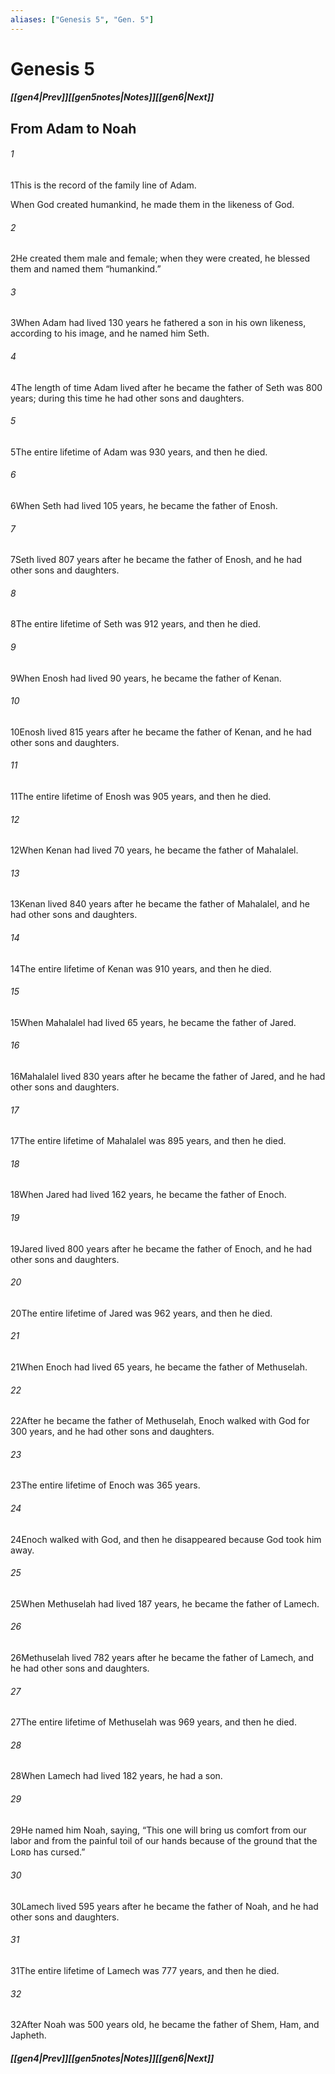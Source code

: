```yaml
---
aliases: ["Genesis 5", "Gen. 5"]
---
```

# Genesis 5
##### <span class=arrow-left></span>[[gen4|Prev]]<span class=navigation-separator></span>[[gen5notes|Notes]]<span class=navigation-separator></span>[[gen6|Next]]<span class=arrow-right></span>
## From Adam to Noah
###### 1
<span class=verse-first>1</span>This is the record of the family line of Adam.
<div class=paragraph-break></div>

When God created humankind, he made them in the likeness of God.
###### 2
<span class=verse-body>2</span>He created them male and female; when they were created, he blessed them and named them “humankind.”
<div class=paragraph-break></div>

###### 3
<span class=verse-first>3</span>When Adam had lived 130 years he fathered a son in his own likeness, according to his image, and he named him Seth.
###### 4
<span class=verse-body>4</span>The length of time Adam lived after he became the father of Seth was 800 years; during this time he had other sons and daughters.
###### 5
<span class=verse-body>5</span>The entire lifetime of Adam was 930 years, and then he died.
<div class=paragraph-break></div>

###### 6
<span class=verse-first>6</span>When Seth had lived 105 years, he became the father of Enosh.
###### 7
<span class=verse-body>7</span>Seth lived 807 years after he became the father of Enosh, and he had other sons and daughters.
###### 8
<span class=verse-body>8</span>The entire lifetime of Seth was 912 years, and then he died.
<div class=paragraph-break></div>

###### 9
<span class=verse-first>9</span>When Enosh had lived 90 years, he became the father of Kenan.
###### 10
<span class=verse-body>10</span>Enosh lived 815 years after he became the father of Kenan, and he had other sons and daughters.
###### 11
<span class=verse-body>11</span>The entire lifetime of Enosh was 905 years, and then he died.
<div class=paragraph-break></div>

###### 12
<span class=verse-first>12</span>When Kenan had lived 70 years, he became the father of Mahalalel.
###### 13
<span class=verse-body>13</span>Kenan lived 840 years after he became the father of Mahalalel, and he had other sons and daughters.
###### 14
<span class=verse-body>14</span>The entire lifetime of Kenan was 910 years, and then he died.
<div class=paragraph-break></div>

###### 15
<span class=verse-first>15</span>When Mahalalel had lived 65 years, he became the father of Jared.
###### 16
<span class=verse-body>16</span>Mahalalel lived 830 years after he became the father of Jared, and he had other sons and daughters.
###### 17
<span class=verse-body>17</span>The entire lifetime of Mahalalel was 895 years, and then he died.
<div class=paragraph-break></div>

###### 18
<span class=verse-first>18</span>When Jared had lived 162 years, he became the father of Enoch.
###### 19
<span class=verse-body>19</span>Jared lived 800 years after he became the father of Enoch, and he had other sons and daughters.
###### 20
<span class=verse-body>20</span>The entire lifetime of Jared was 962 years, and then he died.
<div class=paragraph-break></div>

###### 21
<span class=verse-first>21</span>When Enoch had lived 65 years, he became the father of Methuselah.
###### 22
<span class=verse-body>22</span>After he became the father of Methuselah, Enoch walked with God for 300 years, and he had other sons and daughters.
###### 23
<span class=verse-body>23</span>The entire lifetime of Enoch was 365 years.
###### 24
<span class=verse-body>24</span>Enoch walked with God, and then he disappeared because God took him away.
<div class=paragraph-break></div>

###### 25
<span class=verse-first>25</span>When Methuselah had lived 187 years, he became the father of Lamech.
###### 26
<span class=verse-body>26</span>Methuselah lived 782 years after he became the father of Lamech, and he had other sons and daughters.
###### 27
<span class=verse-body>27</span>The entire lifetime of Methuselah was 969 years, and then he died.
<div class=paragraph-break></div>

###### 28
<span class=verse-first>28</span>When Lamech had lived 182 years, he had a son.
###### 29
<span class=verse-body>29</span>He named him Noah, saying, “This one will bring us comfort from our labor and from the painful toil of our hands because of the ground that the Lᴏʀᴅ has cursed.”
###### 30
<span class=verse-body>30</span>Lamech lived 595 years after he became the father of Noah, and he had other sons and daughters.
###### 31
<span class=verse-body>31</span>The entire lifetime of Lamech was 777 years, and then he died.
<div class=paragraph-break></div>

###### 32
<span class=verse-first>32</span>After Noah was 500 years old, he became the father of Shem, Ham, and Japheth.
##### <span class=arrow-left></span>[[gen4|Prev]]<span class=navigation-separator></span>[[gen5notes|Notes]]<span class=navigation-separator></span>[[gen6|Next]]<span class=arrow-right></span>